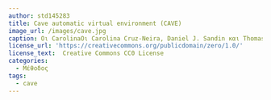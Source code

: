 ```yaml
---
author: std145283
title: Cave automatic virtual environment (CAVE) 
image_url: /images/cave.jpg
caption: Οι CarolinaΟι Carolina Cruz-Neira, Daniel J. Sandin και Thomas A. DeFanti από το Εργαστήριο Ηλεκτρονικής Οπτικοποίησης δημιούργησαν το πρώτο κυβικό δωμάτιο, το  Cave automatic virtual environment (CAVE). Αναπτύχθηκε ως διδακτορική διατριβή Cruz-Neira, περιλάμβανε ένα περιβάλλον πολλαπλών προβολών, παρόμοιο με το holodeck, επιτρέποντας στους ανθρώπους να δουν το δικό τους σώμα σε σχέση με άλλους στο δωμάτιο. Ο Antonio Medina, απόφοιτος του MIT και επιστήμονας της NASA, σχεδίασε ένα σύστημα εικονικής πραγματικότητας για να "οδηγήσει" τους αναβάτες του Άρη από τη Γη σε προφανή πραγματικό χρόνο παρά την σημαντική καθυστέρηση των σημάτων Άρη-Γη-Άρη.2 
license_url: 'https://creativecommons.org/publicdomain/zero/1.0/' 
license_text:  Creative Commons CC0 License 
categories:
  - Μέθοδος 
tags:
  - cave
---
```

